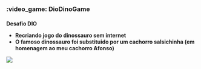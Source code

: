 
<h3>  :video_game: DioDinoGame</h3> 

<h4> Desafio DIO </l4>
<ul>
  <li> Recriando jogo do dinossauro sem internet </li>
  <li> O famoso dinossauro foi substituido por um cachorro salsichinha (em homenagem ao meu cachorro Afonso)  </li>
</ul>

![](dachshunds-dogs.gif)
 
